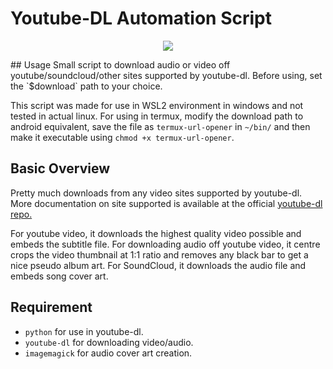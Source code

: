 # Youtube-DL Automation Script
<p align="center"><img src="https://raw.githubusercontent.com/he2a/youtube-dl-automation-script/master/images/screenshot.png"></p>
## Usage
Small script to download audio or video off youtube/soundcloud/other sites supported by youtube-dl. Before using, set the `$download` path to your choice. 

This script was made for use in WSL2 environment in windows and not tested in actual linux. For using in termux, modify the download path to android equivalent, save the file as `termux-url-opener` in `~/bin/` and then make it executable using `chmod +x termux-url-opener`.

## Basic Overview
Pretty much downloads from any video sites supported by youtube-dl. More documentation on site supported is available at the official <a href="https://ytdl-org.github.io/youtube-dl/index.html">youtube-dl repo.</a>

For youtube video, it downloads the highest quality video possible and embeds the subtitle file. 
For downloading audio off youtube video, it centre crops the video thumbnail at 1:1 ratio and removes any black bar to get a nice pseudo  album art. 
For SoundCloud, it downloads the audio file and embeds song cover art.

## Requirement
* `python` for use in youtube-dl.
* `youtube-dl` for downloading video/audio.
* `imagemagick` for audio cover art creation.
